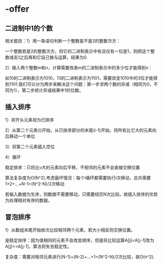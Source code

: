 # -offer
## 二进制中1的个数
相关题目：1）用一条语句判断一个整数是不是2的整数次方：  

一个整数若是2的整数次方，则它的二进制表示中有且仅有一位是1，则把这个整数减去1之后再和它自己做与运算，结果为0.  

2）输入两个整数m和n，计算需要改表m的二进制表示中的多少位才能得到n： 

如10的二进制表示为1010，13的二进制表示为1101，需要改变1010中的3位才能得到1101.我们可以分为两步来解决这个问题：第一步求两个数的异或（相同为0，不同为1），第二步统计异或结果中1的位数。  

## 插入排序  

1）将开头元素视为已排序  

2）从第二个元素(i)开始，从已排序部分的末尾(i-1)开始，将所有比它大的元素向后移动一个单位  

3）将第二个元素插入空位  

4）循环  

稳定排序：只将比v大的元素向后平移，不相邻的元素不会直接交换位置  

算法复杂度为O(N^2),考虑最坏情况：每个i循环都需要执行i次移动，总共需要1+2+...+N-1=(N^2-N)/2次移动  

若输入数据为生序，则数据不需要移动，只需要经历N次比较。故插入排序的优势为处理相对有序的数据。

## 冒泡排序
1）从数组末尾开始依次比较相邻两个元素，若大小相反则交换位置。  

是稳定排序：因为值相同的元素不会改变顺序，但是将比较运算A[j]<A[j-1]改为A[j]<=A[j-1]，算法将失去稳定性。  

复杂度：需要对相邻元素进行(N-1)+(N-2)+...+1=(N^2-N)/2次比较，故O(n^2).
